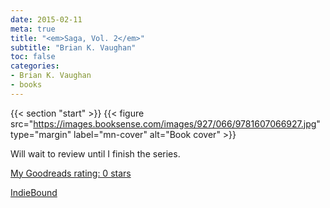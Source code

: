 ```yaml
---
date: 2015-02-11
meta: true
title: "<em>Saga, Vol. 2</em>"
subtitle: "Brian K. Vaughan"
toc: false
categories:
- Brian K. Vaughan
- books
---
```


{{< section "start" >}}
{{< figure src="https://images.booksense.com/images/927/066/9781607066927.jpg" type="margin" label="mn-cover" alt="Book cover" >}}

Will wait to review until I finish the series.

[My Goodreads rating: 0 stars](https://www.goodreads.com/review/show/1197194100)  

[IndieBound](https://www.indiebound.org/book/9781607066927)
